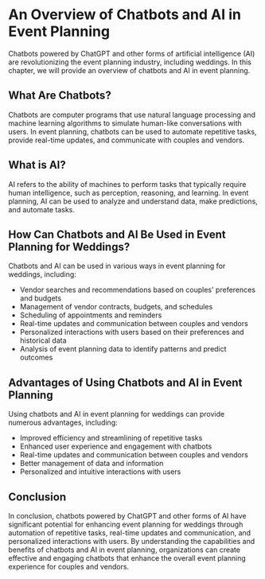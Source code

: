 An Overview of Chatbots and AI in Event Planning
==============================================================================================

Chatbots powered by ChatGPT and other forms of artificial intelligence (AI) are revolutionizing the event planning industry, including weddings. In this chapter, we will provide an overview of chatbots and AI in event planning.

What Are Chatbots?
------------------

Chatbots are computer programs that use natural language processing and machine learning algorithms to simulate human-like conversations with users. In event planning, chatbots can be used to automate repetitive tasks, provide real-time updates, and communicate with couples and vendors.

What is AI?
-----------

AI refers to the ability of machines to perform tasks that typically require human intelligence, such as perception, reasoning, and learning. In event planning, AI can be used to analyze and understand data, make predictions, and automate tasks.

How Can Chatbots and AI Be Used in Event Planning for Weddings?
---------------------------------------------------------------

Chatbots and AI can be used in various ways in event planning for weddings, including:

* Vendor searches and recommendations based on couples' preferences and budgets
* Management of vendor contracts, budgets, and schedules
* Scheduling of appointments and reminders
* Real-time updates and communication between couples and vendors
* Personalized interactions with users based on their preferences and historical data
* Analysis of event planning data to identify patterns and predict outcomes

Advantages of Using Chatbots and AI in Event Planning
-----------------------------------------------------

Using chatbots and AI in event planning for weddings can provide numerous advantages, including:

* Improved efficiency and streamlining of repetitive tasks
* Enhanced user experience and engagement with chatbots
* Real-time updates and communication between couples and vendors
* Better management of data and information
* Personalized and intuitive interactions with users

Conclusion
----------

In conclusion, chatbots powered by ChatGPT and other forms of AI have significant potential for enhancing event planning for weddings through automation of repetitive tasks, real-time updates and communication, and personalized interactions with users. By understanding the capabilities and benefits of chatbots and AI in event planning, organizations can create effective and engaging chatbots that enhance the overall event planning experience for couples and vendors.
